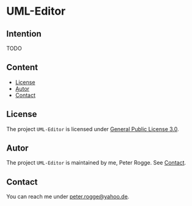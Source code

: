 UML-Editor
===



Intention
---

TODO


Content
---

* [License](#License)
* [Autor](#Autor)
* [Contact](#Contact)



License<a name="License" />
---

The project `UML-Editor` is licensed under [General Public License 3.0].



Autor<a name="Autor" />
---

The project `UML-Editor` is maintained by me, Peter Rogge. See [Contact](#Contact).



Contact<a name="Contact" />
---

You can reach me under <peter.rogge@yahoo.de>.



[//]: # (Images)



[//]: # (Links)
[General Public License 3.0]:http://www.gnu.org/licenses/gpl-3.0.en.html

